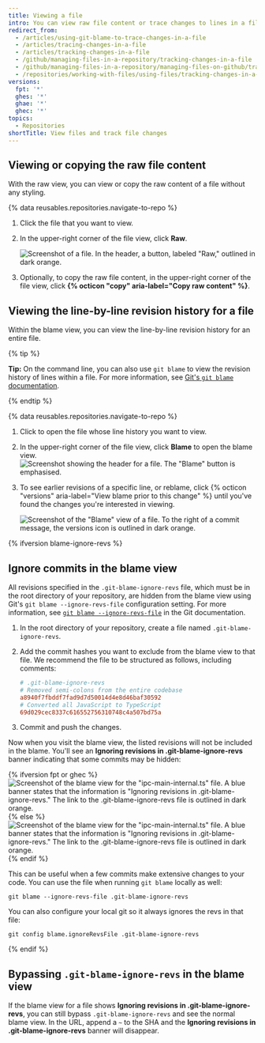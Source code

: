 ```yaml
---
title: Viewing a file
intro: You can view raw file content or trace changes to lines in a file and discover how parts of the file evolved over time.
redirect_from:
  - /articles/using-git-blame-to-trace-changes-in-a-file
  - /articles/tracing-changes-in-a-file
  - /articles/tracking-changes-in-a-file
  - /github/managing-files-in-a-repository/tracking-changes-in-a-file
  - /github/managing-files-in-a-repository/managing-files-on-github/tracking-changes-in-a-file
  - /repositories/working-with-files/using-files/tracking-changes-in-a-file
versions:
  fpt: '*'
  ghes: '*'
  ghae: '*'
  ghec: '*'
topics:
  - Repositories
shortTitle: View files and track file changes
---
```

## Viewing or copying the raw file content

With the raw view, you can view or copy the raw content of a file without any styling.

{% data reusables.repositories.navigate-to-repo %}
1. Click the file that you want to view.
1. In the upper-right corner of the file view, click **Raw**.

   ![Screenshot of a file. In the header, a button, labeled "Raw," outlined in dark orange.](/assets/images/help/repository/raw-file-button.png)
1. Optionally, to copy the raw file content, in the upper-right corner of the file view, click **{% octicon "copy" aria-label="Copy raw content" %}**.

## Viewing the line-by-line revision history for a file

Within the blame view, you can view the line-by-line revision history for an entire file.

{% tip %}

**Tip:** On the command line, you can also use `git blame` to view the revision history of lines within a file. For more information, see [Git's `git blame` documentation](https://git-scm.com/docs/git-blame).

{% endtip %}

{% data reusables.repositories.navigate-to-repo %}
1. Click to open the file whose line history you want to view.
1. In the upper-right corner of the file view, click **Blame** to open the blame view.
![Screenshot showing the header for a file. The "Blame" button is emphasised.](/assets/images/help/repository/blame-button.png)
1. To see earlier revisions of a specific line, or reblame, click {% octicon "versions" aria-label="View blame prior to this change" %} until you've found the changes you're interested in viewing.

   ![Screenshot of the "Blame" view of a file. To the right of a commit message, the versions icon is outlined in dark orange.](/assets/images/help/repository/git_blame.png)

{% ifversion blame-ignore-revs %}

## Ignore commits in the blame view

All revisions specified in the `.git-blame-ignore-revs` file, which must be in the root directory of your repository, are hidden from the blame view using Git's `git blame --ignore-revs-file` configuration setting. For more information, see [`git blame --ignore-revs-file`](https://git-scm.com/docs/git-blame#Documentation/git-blame.txt---ignore-revs-fileltfilegt) in the Git documentation.

1. In the root directory of your repository, create a file named `.git-blame-ignore-revs`.
2. Add the commit hashes you want to exclude from the blame view to that file. We recommend the file to be structured as follows, including comments:

    ```ini
    # .git-blame-ignore-revs
    # Removed semi-colons from the entire codebase
    a8940f7fbddf7fad9d7d50014d4e8d46baf30592
    # Converted all JavaScript to TypeScript
    69d029cec8337c616552756310748c4a507bd75a
    ```

3. Commit and push the changes.

Now when you visit the blame view, the listed revisions will not be included in the blame. You'll see an **Ignoring revisions in .git-blame-ignore-revs** banner indicating that some commits may be hidden:

<!--Page used for the screenshots below: https://github.com/electron/electron/blame/main/lib/browser/ipc-main-internal.ts -->

{% ifversion fpt or ghec %}
![Screenshot of the blame view for the "ipc-main-internal.ts" file. A blue banner states that the information is "Ignoring revisions in .git-blame-ignore-revs." The link to the .git-blame-ignore-revs file is outlined in dark orange.](/assets/images/help/repository/blame-ignore-revs-file.png)
{% else %}
![Screenshot of the blame view for the "ipc-main-internal.ts" file. A blue banner states that the information is "Ignoring revisions in .git-blame-ignore-revs." The link to the .git-blame-ignore-revs file is outlined in dark orange.](/assets/images/enterprise/repository/blame-ignore-revs-file.png)
{% endif %}

This can be useful when a few commits make extensive changes to your code. You can use the file when running `git blame` locally as well:

```shell
git blame --ignore-revs-file .git-blame-ignore-revs
```

You can also configure your local git so it always ignores the revs in that file:

```shell
git config blame.ignoreRevsFile .git-blame-ignore-revs
```

{% endif %}

## Bypassing `.git-blame-ignore-revs` in the blame view

If the blame view for a file shows **Ignoring revisions in .git-blame-ignore-revs**, you can still bypass `.git-blame-ignore-revs` and see the normal blame view. In the URL, append a `~` to the SHA and the **Ignoring revisions in .git-blame-ignore-revs** banner will disappear.
